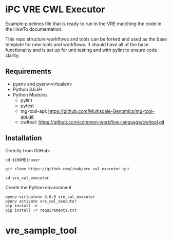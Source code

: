 # iPC VRE CWL Executor

Example pipelines file that is ready to run in the VRE matching the code in the HowTo documentation.

This repo structure workflows and tools can be forked and used as the base template for new tools and workflows. It should have all of the base functionality and is set up for unit testing and with pylint to ensure code clarity.

## Requirements
- pyenv and pyenv-virtualenv
- Python 3.6.9+
- Python Modules:
  - pylint
  - pytest
  - mg-tool-api: https://github.com/Multiscale-Genomics/mg-tool-api.git
  - cwltool: https://github.com/common-workflow-language/cwltool.git

Installation
------------

Directly from GitHub:

```
cd ${HOME}/user

git clone https://github.com/inab/vre_cwl_executor.git

cd vre_cwl_executor
```

Create the Python environment

```
pyenv-virtualenv 3.6.9 vre_cwl_executor
pyenv activate vre_cwl_executor
pip install -e .
pip install -r requirements.txt
```
# vre_sample_tool
